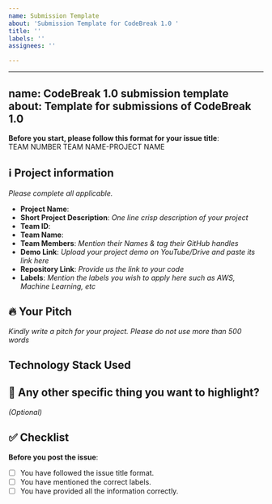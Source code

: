 ```yaml
---
name: Submission Template
about: 'Submission Template for CodeBreak 1.0 '
title: ''
labels: ''
assignees: ''

---
```


---
name: CodeBreak 1.0 submission template
about: Template for submissions of CodeBreak 1.0
---

**Before you start, please follow this format for your issue title**:  
TEAM NUMBER TEAM NAME-PROJECT NAME

## ℹ️ Project information
_Please complete all applicable._

- **Project Name**:
- **Short Project Description**: _One line crisp description of your project_
- **Team ID**:
- **Team Name**:
- **Team Members**: _Mention their Names & tag their GitHub handles_
- **Demo Link**: _Upload your project demo on YouTube/Drive and paste its link here_
- **Repository Link**: _Provide us the link to your code_
- **Labels**: _Mention the labels you wish to apply here such as AWS, Machine Learning, etc_

## 🔥 Your Pitch
_Kindly write a pitch for your project. Please do not use more than 500 words_

## Technology Stack Used


## 🔦 Any other specific thing you want to highlight?
_(Optional)_

## ✅ Checklist

**Before you post the issue**:
- [ ] You have followed the issue title format.
- [ ] You have mentioned the correct labels.
- [ ] You have provided all the information correctly.
